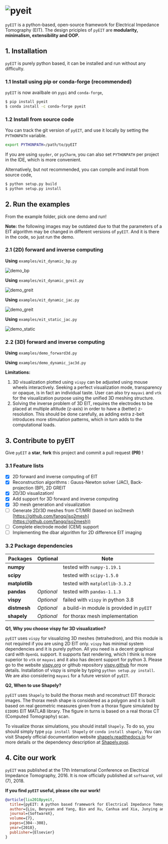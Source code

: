 # ![pyeit](https://raw.githubusercontent.com/liubenyuan/pyEIT/master/doc/images/logo.png)

`pyEIT` is a python-based, open-source framework for Electrical Impedance Tomography (EIT). The design priciples of `pyEIT` are **modularity, minimalism, extensibility and OOP.**

## 1. Installation

`pyEIT` is purely python based, it can be installed and run without any difficulty.

### 1.1 Install using pip or conda-forge (recommended)

`pyEIT` is now availbale on `pypi` and `conda-forge`,
```bash
$ pip install pyeit
$ conda install -c conda-forge pyeit
```

### 1.2 Install from source code

You can track the git version of `pyEIT`, and use it locally by setting the `PYTHONPATH` variable.

```bash
export PYTHONPATH=/path/to/pyEIT
```

If you are using `spyder`, or `pyCharm`, you can also set `PYTHONPATH` per project in the IDE, which is more convenient.

Alternatively, but not recommended, you can compile and install from source code,
```bash
$ python setup.py build
$ python setup.py install
```

## 2. Run the examples

From the example folder, pick one demo and run!

**Note:** the following images may be outdated due to that the parameters of a EIT algorithm may be changed in different versions of `pyEIT`. And it is there in the code, so just run the demo.

### 2.1 (2D) forward and inverse computing

**Using** `examples/eit_dynamic_bp.py`

![demo_bp](https://raw.githubusercontent.com/liubenyuan/pyEIT/master/doc/images/demo_bp.png)

**Using** `examples/eit_dynamic_greit.py`

![demo_greit](https://raw.githubusercontent.com/liubenyuan/pyEIT/master/doc/images/demo_greit.png)

**Using** `examples/eit_dynamic_jac.py`

![demo_greit](https://raw.githubusercontent.com/liubenyuan/pyEIT/master/doc/images/demo_jac.png)

**Using** `examples/eit_static_jac.py`

![demo_static](https://raw.githubusercontent.com/liubenyuan/pyEIT/master/doc/images/demo_static.png)

### 2.2 (3D) forward and inverse computing

**Using** `examples/demo_forward3d.py`

**Using** `examples/demo_dynamic_jac3d.py`

**Limitations:**

  1. 3D visualization plotted using `vispy` can be adjusted using mouse wheels interactively. Seeking a perfect visualization mode, transparency or opaque, is in fact an individual taste. User can also try `mayavi` and `vtk` for the visualization purpose using the unified 3D meshing structure.
  2. Solving the inverse problem of 3D EIT, requires the electrodes to be placed at multiple altitude (z-axis) in order to have a (better) z-resolution. This should be done carefully, as adding extra z-belt introduces more stimulation patterns, which in turn adds to the computational loads.

## 3. Contribute to pyEIT

Give `pyEIT` a **star**, **fork** this project and commit a pull request **(PR)** !

### 3.1 Feature lists

 - [x] 2D forward and inverse computing of EIT
 - [x] Reconstruction algorithms : Gauss-Newton solver (JAC), Back-projection (BP), 2D GREIT
 - [x] 2D/3D visualization!
 - [x] Add support for 3D forward and inverse computing
 - [x] 3D mesh generation and visualization
 - [ ] Generate 2D/3D meshes from CT/MRI (based on iso2mesh [https://github.com/fangq/iso2mesh](https://github.com/fangq/iso2mesh))
 - [ ] Complete electrode model (CEM) support
 - [ ] Implementing the dbar algorithm for 2D difference EIT imaging

### 3.2 Package dependencies

| Packages       | Optional   | Note                                     |
| -------------- | ---------- | ---------------------------------------- |
| **numpy**      |            | tested with `numpy-1.19.1`               |
| **scipy**      |            | tested with `scipy-1.5.0`                |
| **matplotlib** |            | tested with `matplotlib-3.3.2`           |
| **pandas**     | *Optional* | tested with `pandas-1.1.3`               |
| **vispy**      | *Optional* | failed with `vispy` in python 3.8        |
| **distmesh**   | *Optional* | a build-in module is provided in `pyEIT` |
| **shapely**    | *Optional* | for thorax mesh implementation           |

**Q1, Why you choose vispy for 3D visualization?**

`pyEIT` uses `vispy` for visualizing 3D meshes (tetrahedron), and this module is not required if you are using 2D EIT only. `vispy` has minimal system dependencies and it is purely python. All you need is a decent graphical card with `OpenGL` support. It supports fast rendering, which I think is more superior to `vtk` or `mayavi` and it also has decent support for python 3. Please go to the website [vispy.org](http://vispy.org/) or github repository [vispy.github](https://github.com/vispy/vispy) for more details. Installation of vispy is simple by typing `python setup.py install`. We are also considering `mayavi` for a future version of `pyEIT`.

**Q2, When to use Shapely?**

`pyEIT` uses `Shapely` to build the thorax mesh and reconstruct EIT thoracic images. The thorax mesh shape is considered as a polygon and it is built based on real geometric measures given from a thorax figure simulated by `EIDORS` EIT MATLAB library. The figure in turns is based on a real thorax CT (Computed Tomography) scan.

To visualize thorax simulations, you should install `Shapely`. To do so, you should simply type `pip install Shapely` or `conda install shapely`. You can visit Shapely official documentation website [shapely.readthedocs.io](https://shapely.readthedocs.io/en/stable/index.html#) for more details or the dependency description at [Shapely.pypi](https://pypi.org/project/Shapely/).

## 4. Cite our work

`pyEIT` was published at the 17th International Conference on Electrical Impedance Tomography, 2016. It is now officially published at `softwareX`, vol (7), 2018.

**If you find `pyEIT` useful, please cite our work!**

```bibtex
@article{liu2018pyeit,
  title={pyEIT: A python based framework for Electrical Impedance Tomography},
  author={Liu, Benyuan and Yang, Bin and Xu, Canhua and Xia, Junying and Dai, Meng and Ji, Zhenyu and You, Fusheng and Dong, Xiuzhen and Shi, Xuetao and Fu, Feng},
  journal={SoftwareX},
  volume={7},
  pages={304--308},
  year={2018},
  publisher={Elsevier}
}
```
